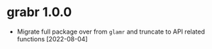 # grabr 1.0.0
* Migrate full package over from `glamr` and truncate to API related functions [2022-08-04]

